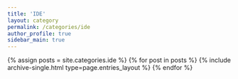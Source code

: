 ```yaml
---
title: 'IDE'
layout: category
permalink: /categories/ide
author_profile: true
sidebar_main: true
---
```

{% assign posts = site.categories.ide %}
{% for post in posts %} {% include archive-single.html type=page.entries_layout %} {% endfor %}